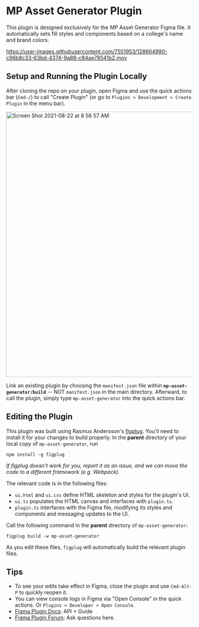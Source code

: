 # MP Asset Generator Plugin

This plugin is designed exclusively for the MP Asset Generator Figma file. It automatically sets fill styles and components based on a college's name and brand colors.

https://user-images.githubusercontent.com/7551953/128664990-c96b8c33-63bd-4374-9a88-c84ae78541b2.mov


<!-- This plugin is publically available [at this link](https://apple.com). -->

## Setup and Running the Plugin Locally

After cloning the repo on your plugin, open Figma and use the quick actions bar (`Cmd-/`) to call "Create Plugin" (or go to `Plugins > Development > Create Plugin` in the menu bar). 

<img width="716" alt="Screen Shot 2021-08-22 at 8 56 57 AM" src="https://user-images.githubusercontent.com/7551953/130361722-db8dc4dc-9f7f-408c-b127-3a8d0548e6e3.png">

Link an existing plugin by choosing the `manifest.json` file within **`mp-asset-generator/build`** -- NOT `manifest.json` in the main directory. Afterward, to call the plugin, simply type `mp-asset-generator` into the quick actions bar.

## Editing the Plugin

This plugin was built using Rasmus Andersson's [figplug](https://github.com/rsms/figplug). You'll need to install it for your changes to build properly. In the **parent** directory of your local copy of `mp-asset-generator`, run

`npm install -g figplug`

_If figplug doesn't work for you, report it as an issue, and we can move the code to a different framework (e.g. Webpack)._


The relevant code is in the following files:

-   `ui.html` and `ui.css` define HTML skeleton and styles for the plugin's UI.
-   `ui.ts` populates the HTML canvas and interfaces with `plugin.ts`.
-   `plugin.ts` interfaces with the Figma file, modifying its styles and components and messaging updates to the UI.

Call the following command in the **parent** directory of `mp-asset-generator`:

`figplug build -w mp-asset-generator`

As you edit these files, `figplug` will automatically build the relevant plugin files.

## Tips

-   To see your edits take effect in Figma, close the plugin and use `Cmd-Alt-P` to quickly reopen it.
-   You can view console logs in Figma via "Open Console" in the quick actions. Or `Plugins > Developer > Open Console`.
-   [Figma Plugin Docs](https://www.figma.com/plugin-docs/intro/): API + Guide
-   [Figma Plugin Forum](https://forum.figma.com/c/plugin-api/): Ask questions here.

